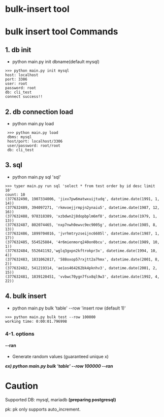 # bulk-insert tool

# bulk insert tool Commands

## 1. db init
  - python main.py init dbname(default mysql)
```
>>> python main.py init mysql
host: localhost
port: 3306
user: root
password: root
db: cli_test
connect success!!
```

## 2. db connection load
  - python main.py load
```
 >>> python main.py load
 dbms: mysql
 host/port: localhost/3306
 user/password: root/root
 db: cli_test
```
 
## 3. sql
  - python main.py sql 'sql'
```
>>> typer main.py run sql 'select * from test order by id desc limit 10'
count: 10
(377632490, 1907334006, 'jixv7pw6matwxuijtudq', datetime.date(1991, 1, 14))
(377632489, 394097271, 'rkmvoejjrmpjn2ynaiu5', datetime.date(1987, 12, 16))
(377632488, 978318389, 'xzbdwn2j8dopbplm6mf8', datetime.date(1979, 1, 13))
(377632487, 802074465, 'nxp7nwh0ewvc9ec9005g', datetime.date(1985, 8, 13))
(377632486, 1899704016, 'jvrhmtryzseijnc6605l', datetime.date(1987, 1, 17))
(377632485, 554525884, '4r6mienmorq240on0bcu', datetime.date(1989, 10, 1))
(377632484, 552641192,'wglq3gxpn2kftrokpr3x', datetime.date(1994, 10, 4))
(377632483, 1831062817, '588oxop57rxjtt2a7hmx', datetime.date(2001, 8, 2))
(377632482, 541219314, 'ae1os464262bk4pknhv3', datetime.date(2001, 2, 15))
(377632481, 1839120451, 'vvbwc70ygn7fsx8ql9w3', datetime.date(1992, 4, 22))
```

## 4. bulk insert
  - python main.py bulk 'table' --row 'insert row (default 1)'
```
>>> python main.py bulk test --row 100000
working time: 0:00:01.796998
```

### 4-1. options

#### --ran
  - Generate random values (guaranteed unique x)
  
  ___ex) python main.py bulk 'table' --row 100000 --ran___
  
# Caution

Supported DB: mysql, mariadb __(preparing postgresql)__

pk: pk only supports auto_increment.

